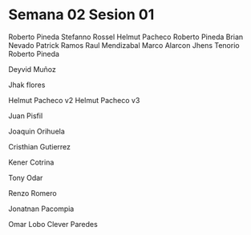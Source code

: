 # Semana 02 Sesion 01

Roberto Pineda
Stefanno Rossel
Helmut Pacheco
Roberto Pineda
Brian Nevado
Patrick Ramos
Raul Mendizabal
Marco Alarcon
Jhens Tenorio
Roberto Pineda

Deyvid Muñoz


Jhak flores


Helmut Pacheco v2
Helmut Pacheco v3


Juan Pisfil


Joaquin Orihuela



Cristhian Gutierrez

Kener Cotrina



Tony Odar

Renzo Romero

Jonatnan Pacompia 

Omar Lobo
Clever Paredes